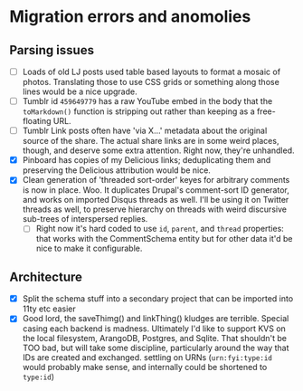 # Migration errors and anomolies

## Parsing issues

- [ ] Loads of old LJ posts used table based layouts to format a mosaic of photos. Translating those to use CSS grids or something along those lines would be a nice upgrade.
- [ ] Tumblr id `459649779` has a raw YouTube embed in the body that the `toMarkdown()` function is stripping out rather than keeping as a free-floating URL.
- [ ] Tumblr Link posts often have 'via X…' metadata about the original source of the share. The actual share links are in some weird places, though, and deserve some extra attention. Right now, they're unhandled.
- [x] Pinboard has copies of my Delicious links; deduplicating them and preserving the Delicious attribution would be nice.
- [x] Clean generation of 'threaded sort-order' keyes for arbitrary comments is now in place. Woo. It duplicates Drupal's comment-sort ID generator, and works on imported Disqus threads as well. I'll be using it on Twitter threads as well, to preserve hierarchy on threads with weird discursive sub-trees of interspersed replies.
  - [ ] Right now it's hard coded to use `id`, `parent`, and `thread` properties: that works with the CommentSchema entity but for other data it'd be nice to make it configurable.

## Architecture

- [x] Split the schema stuff into a secondary project that can be imported into 11ty etc easier
- [x] Good lord, the saveThimg() and linkThing() kludges are terrible. Special casing each backend is madness. Ultimately I'd like to support KVS on the local filesystem, ArangoDB, Postgres, and Sqlite. That shouldn't be TOO bad, but will take some discipline, particularly around the way that IDs are created and exchanged. settling on URNs (`urn:fyi:type:id` would probably make sense, and internally could be shortened to `type:id`)
